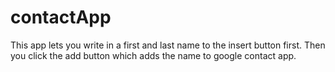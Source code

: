 # contactApp
This app lets you write in a first and last name to the insert button first.
Then you click the add button which adds the name to google contact app.
